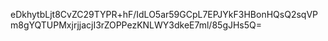 eDkhytbLjt8CvZC29TYPR+hF/IdLO5ar59GCpL7EPJYkF3HBonHQsQ2sqVPm8gYQTUPMxjrjjacjI3rZOPPezKNLWY3dkeE7ml/85gJHs5Q=